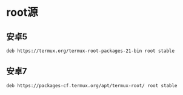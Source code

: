 # root源

## 安卓5
```bash
deb https://termux.org/termux-root-packages-21-bin root stable
```

## 安卓7
```bash
deb https://packages-cf.termux.org/apt/termux-root/ root stable